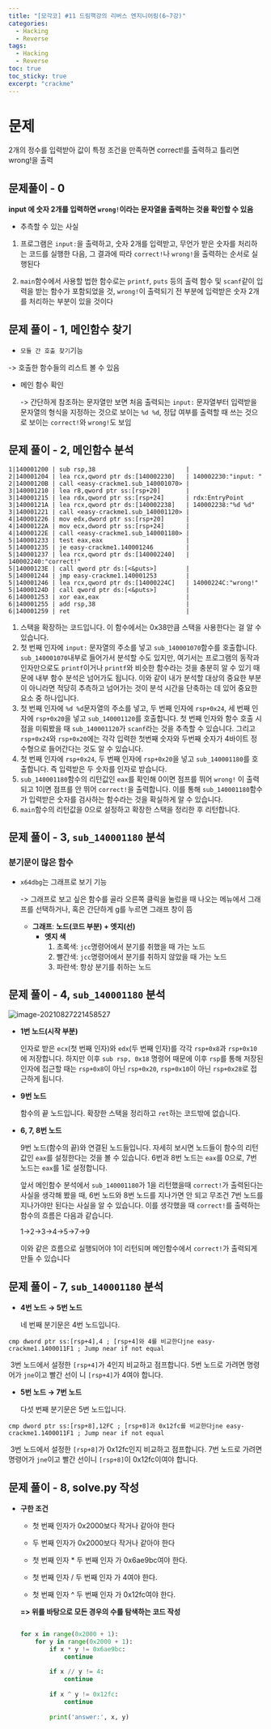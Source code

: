 ```yaml
---
title: "[모각코] #11 드림핵강의 리버스 엔지니어링(6~7강)"
categories:
  - Hacking
  - Reverse
tags:
  - Hacking
  - Reverse
toc: true
toc_sticky: true
excerpt: "crackme"
---
```




# 문제

  2개의 정수를 입력받아 값이 특정 조건을 만족하면 correct!를 출력하고 틀리면 wrong!을 출력



## 문제풀이 - 0

**input 에 숫자 2개를 입력하면 `wrong!`이라는 문자열을 출력하는 것을 확인할 수 있음**

* 추측할 수 있는 사실

1. 프로그램은 `input:`을 출력하고, 숫자 2개를 입력받고, 무언가 받은 숫자를 처리하는 코드를 실행한 다음, 그 결과에 따라 `correct!`나 `wrong!`을 출력하는 순서로 실행된다

2.  `main`함수에서 사용할 법한 함수로는 `printf`, `puts` 등의 출력 함수 및 `scanf`같이 입력을 받는 함수가 포함되었을 것, `wrong!`이 출력되기 전 부분에 입력받은 숫자 2개를 처리하는 부분이 있을 것이다

   

## 문제 풀이 - 1, 메인함수 찾기

*  `모듈 간 호출 찾기`기능

  -> 호출한 함수들의 리스트 볼 수 있음

* 메인 함수 확인

  -> 간단하게 참조하는 문자열만 보면 처음 출력되는 `input:` 문자열부터 입력받을 문자열의 형식을 지정하는 것으로 보이는 `%d %d`, 정답 여부를 출력할 때 쓰는 것으로 보이는 `correct!`와 `wrong!`도 보임



## 문제 풀이 - 2, 메인함수 분석

```assembly
1|140001200 | sub rsp,38                         |
2|140001204 | lea rcx,qword ptr ds:[140002230]   | 140002230:"input: "
2|14000120B | call <easy-crackme1.sub_140001070> |
3|140001210 | lea r8,qword ptr ss:[rsp+20]       |
3|140001215 | lea rdx,qword ptr ss:[rsp+24]      | rdx:EntryPoint
3|14000121A | lea rcx,qword ptr ds:[140002238]   | 140002238:"%d %d"
3|140001221 | call <easy-crackme1.sub_140001120> |
4|140001226 | mov edx,dword ptr ss:[rsp+20]      |
4|14000122A | mov ecx,dword ptr ss:[rsp+24]      |
4|14000122E | call <easy-crackme1.sub_140001180> |
5|140001233 | test eax,eax                       |
5|140001235 | je easy-crackme1.140001246         |
5|140001237 | lea rcx,qword ptr ds:[140002240]   | 140002240:"correct!"
5|14000123E | call qword ptr ds:[<&puts>]        |
5|140001244 | jmp easy-crackme1.140001253        |
5|140001246 | lea rcx,qword ptr ds:[14000224C]   | 14000224C:"wrong!"
5|14000124D | call qword ptr ds:[<&puts>]        |
6|140001253 | xor eax,eax                        |
6|140001255 | add rsp,38                         |
6|140001259 | ret                                |
```



1. 스택을 확장하는 코드입니다. 이 함수에서는 0x38만큼 스택을 사용한다는 걸 알 수 있습니다.
2. 첫 번째 인자에 `input:` 문자열의 주소를 넣고 `sub_140001070`함수를 호출합니다. `sub_140001070`내부로 들어가서 분석할 수도 있지만, 여기서는 프로그램의 동작과 인자만으로도 `printf`이거나 `printf`와 비슷한 함수라는 것을 충분히 알 수 있기 때문에 내부 함수 분석은 넘어가도 됩니다. 이와 같이 내가 분석할 대상의 중요한 부분이 아니라면 적당히 추측하고 넘어가는 것이 분석 시간을 단축하는 데 있어 중요한 요소 중 하나입니다.
3. 첫 번째 인자에 `%d %d`문자열의 주소를 넣고, 두 번째 인자에 `rsp+0x24`, 세 번째 인자에 `rsp+0x20`을 넣고 `sub_140001120`를 호출합니다. 첫 번째 인자와 함수 호출 시점을 미뤄봤을 때 `sub_140001120`가 `scanf`라는 것을 추측할 수 있습니다. 그리고 `rsp+0x24`와 `rsp+0x20`에는 각각 입력한 첫번째 숫자와 두번째 숫자가 4바이트 정수형으로 들어간다는 것도 알 수 있습니다.
4. 첫 번째 인자에 `rsp+0x24`, 두 번째 인자에 `rsp+0x20`을 넣고 `sub_140001180`를 호출합니다. 즉 입력받은 두 숫자를 인자로 받습니다.
5. `sub_140001180`함수의 리턴값인 `eax`를 확인해 0이면 점프를 뛰어 `wrong!` 이 출력되고 1이면 점프를 안 뛰어 `correct!`을 출력합니다. 이를 통해 `sub_140001180`함수가 입력받은 숫자를 검사하는 함수라는 것을 확실하게 알 수 있습니다.
6. `main`함수의 리턴값을 0으로 설정하고 확장한 스택을 정리한 후 리턴합니다.



## 문제 풀이 - 3, `sub_140001180` 분석

### 분기문이 많은 함수

* `x64dbg`는 그래프로 보기 기능

  -> 그래프로 보고 싶은 함수를 골라 오른쪽 클릭을 눌렀을 때 나오는 메뉴에서 그래프를 선택하거나, 혹은 간단하게 g를 누르면 그래프 창이 뜸

  * **그래프**: **노드(코드 부분) +  엣지(선)**
    * **엣지 색**
      1. 초록색: `jcc`명령어에서 분기를 취했을 때 가는 노드
      2. 빨간색: `jcc`명령어에서 분기를 취하지 않았을 때 가는 노드
      3. 파란색: 항상 분기를 취하는 노드



## 문제 풀이 - 4, `sub_140001180` 분석

![image-20210827221458527](C:\Users\yttn0\AppData\Roaming\Typora\typora-user-images\image-20210827221458527.png)

- **1번 노드(시작 부분)**

  인자로 받은 `ecx`(첫 번째 인자)와 `edx`(두 번째 인자)를 각각 `rsp+0x8`과 `rsp+0x10`에 저장합니다. 하지만 이후 `sub rsp, 0x18` 명령어 때문에 이후 `rsp`를 통해 저장된 인자에 접근할 때는 `rsp+0x8`이 아닌 `rsp+0x20`, `rsp+0x10`이 아닌 `rsp+0x28`로 접근하게 됩니다.

- **9번 노드**

  함수의 끝 노드입니다. 확장한 스택을 정리하고 `ret`하는 코드밖에 없습니다.

- **6, 7, 8번 노드**

  9번 노드(함수의 끝)와 연결된 노드들입니다. 자세히 보시면 노드들이 함수의 리턴값인 `eax`를 설정한다는 것을 볼 수 있습니다. 6번과 8번 노드는 `eax`를 0으로, 7번 노드는 `eax`를 1로 설정합니다.

  앞서 메인함수 분석에서 `sub_140001180`가 1을 리턴했을때 `correct!`가 출력된다는 사실을 생각해 봤을 때, 6번 노드와 8번 노드를 지나가면 안 되고 무조건 7번 노드를 지나가야만 된다는 사실을 알 수 있습니다. 이를 생각했을 때 `correct!`를 출력하는 함수의 흐름은 다음과 같습니다.

  1→2→3→4→5→7→9

  이와 같은 흐름으로 실행되어야 1이 리턴되며 메인함수에서 `correct!`가 출력되게 만들 수 있습니다



## 문제 풀이 - 7, `sub_140001180` 분석

* **4번 노드 → 5번 노드**

  네 번째 분기문은 4번 노드입니다.

```pseudocode
cmp dword ptr ss:[rsp+4],4 ; [rsp+4]와 4를 비교한다jne easy-crackme1.1400011F1 ; Jump near if not equal
```

​	3번 노드에서 설정한 `[rsp+4]`가 4인지 비교하고 점프합니다. 5번 노드로 가려면 명령어가 `jne`이고 빨간 선이	니 `[rsp+4]`가 4여야 합니다.

* **5번 노드 → 7번 노드**

  다섯 번째 분기문은 5번 노드입니다.

```pseudocode
cmp dword ptr ss:[rsp+8],12FC ; [rsp+8]과 0x12fc를 비교한다jne easy-crackme1.1400011F1 ; Jump near if not equal
```

​	3번 노드에서 설정한 `[rsp+8]`가 0x12fc인지 비교하고 점프합니다. 7번 노드로 가려면 명령어가 `jne`이고 빨간 	선이니 `[rsp+8]`이 0x12fc이여야 합니다.



## 문제 풀이 - 8, solve.py 작성

* **구한 조건**

  * 첫 번째 인자가 0x2000보다 작거나 같아야 한다

  * 두 번째 인자가 0x2000보다 작거나 같아야 한다

  * 첫 번째 인자 * 두 번째 인자 가 0x6ae9bc여야 한다.

  * 첫 번째 인자 / 두 번째 인자 가 4여야 한다.

  * 첫 번째 인자 ^ 두 번째 인자 가 0x12fc여야 한다.

    

  **=> 위를 바탕으로 모든 경우의 수를 탐색하는 코드 작성**

  ```python
  
  for x in range(0x2000 + 1):
      for y in range(0x2000 + 1):
          if x * y != 0x6ae9bc:
              continue
          
          if x // y != 4:
              continue
          
          if x ^ y != 0x12fc:
              continue
          
          print('answer:', x, y)
  ```
  
  